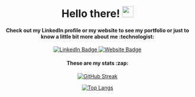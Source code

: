 
<div id="header" align="center">

  <h1>
    Hello there!
    <img src="https://media.giphy.com/media/hvRJCLFzcasrR4ia7z/giphy.gif" width="30px"/>
  </h1>

  <h4>
    Check out my LinkedIn profile or my website to see my portfolio or just to know a little bit more about me :technologist:
  </h4>
  
  <div id="badges">  
    <a href="https://www.linkedin.com/in/carlos-segura-garcia/">
      <img src="https://img.shields.io/badge/LinkedIn-blue?style=for-the-badge&logo=linkedin&logoColor=white" alt="LinkedIn Badge"/>
    </a>
    <a href="https://carlosseguragarcia.com">
      <img src="https://img.shields.io/badge/My_website-red?style=for-the-badge&logo=javascript&logoColor=white" alt="Website Badge"/>
    </a>
  </div>
</div>



<div id="header" align="center">
  <h4>
    These are my stats :zap:
  </h4>
  
[![GitHub Streak](https://streak-stats.demolab.com?user=Lithos-Hub&theme=great-gatsby&mode=weekly)](https://git.io/streak-stats)

[![Top Langs](https://github-readme-stats.vercel.app/api/top-langs/?username=Lithos-hub&layout=compact&theme=great-gatsby)](https://github.com/anuraghazra/github-readme-stats)

</div>
